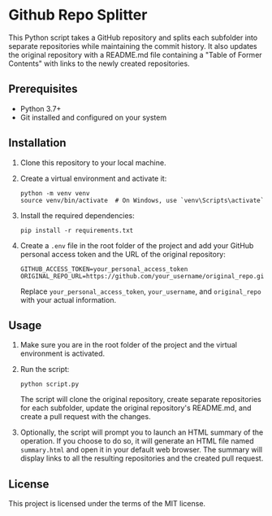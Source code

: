 # Github Repo Splitter

This Python script takes a GitHub repository and splits each subfolder into separate repositories while maintaining the commit history. It also updates the original repository with a README.md file containing a "Table of Former Contents" with links to the newly created repositories.

## Prerequisites

- Python 3.7+
- Git installed and configured on your system

## Installation

1. Clone this repository to your local machine.

2. Create a virtual environment and activate it:

   ```
   python -m venv venv
   source venv/bin/activate  # On Windows, use `venv\Scripts\activate`
   ```

3. Install the required dependencies:

   ```
   pip install -r requirements.txt
   ```

4. Create a `.env` file in the root folder of the project and add your GitHub personal access token and the URL of the original repository:

   ```
   GITHUB_ACCESS_TOKEN=your_personal_access_token
   ORIGINAL_REPO_URL=https://github.com/your_username/original_repo.git
   ```

   Replace `your_personal_access_token`, `your_username`, and `original_repo` with your actual information.

## Usage

1. Make sure you are in the root folder of the project and the virtual environment is activated.

2. Run the script:

   ```
   python script.py
   ```

   The script will clone the original repository, create separate repositories for each subfolder, update the original repository's README.md, and create a pull request with the changes.

3. Optionally, the script will prompt you to launch an HTML summary of the operation. If you choose to do so, it will generate an HTML file named `summary.html` and open it in your default web browser. The summary will display links to all the resulting repositories and the created pull request.

## License

This project is licensed under the terms of the MIT license.
